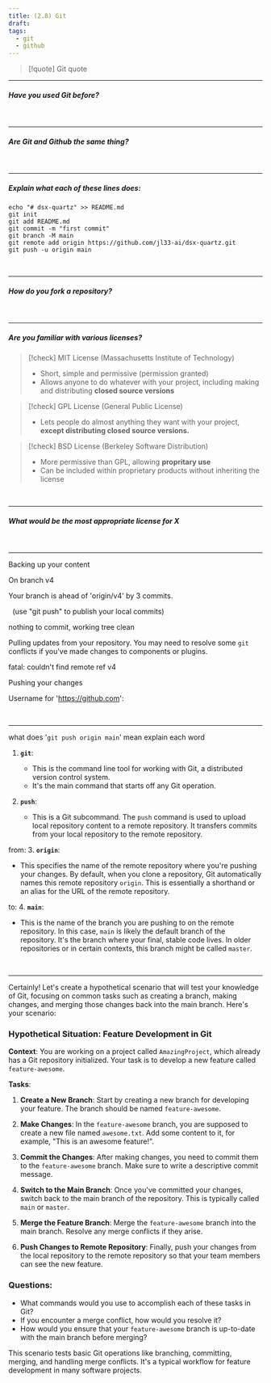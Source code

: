 ```yaml
---
title: (2.8) Git
draft: 
tags:
  - git
  - github
---
```

> [!quote]
> Git quote

---
##### Have you used Git before? 

<br> 


---

##### Are **Git** and **Github** the same thing? 

<br>

---

##### Explain what each of these lines does: 

```
echo "# dsx-quartz" >> README.md
git init
git add README.md
git commit -m "first commit"
git branch -M main
git remote add origin https://github.com/jl33-ai/dsx-quartz.git
git push -u origin main
```

<br>


---

##### How do you fork a **repository**? 

<br>

---

##### Are you familiar with various licenses? 

> [!check] MIT License (Massachusetts Institute of Technology) 
> - Short, simple and permissive (permission granted)
> - Allows anyone to do whatever with your project, including making and distributing **closed source versions**


> [!check] GPL License (General Public License)
> - Lets people do almost anything they want with your project, **except distributing closed source versions.**

> [!check] BSD License (Berkeley Software Distribution)
> - More permissive than GPL, allowing **propritary use**
> - Can be included within proprietary products without inheriting the license



<br>

---

##### What would be the most appropriate license for X

<br> 

---

  

Backing up your content

On branch v4

Your branch is ahead of 'origin/v4' by 3 commits.

  (use "git push" to publish your local commits)

  

nothing to commit, working tree clean

Pulling updates from your repository. You may need to resolve some `git` conflicts if you've made changes to components or plugins.

fatal: couldn't find remote ref v4

Pushing your changes

Username for 'https://github.com':


<br>

---

what does '`git push origin main`' mean explain each word

1. **`git`**:
   - This is the command line tool for working with Git, a distributed version control system. 
   - It's the main command that starts off any Git operation.

2. **`push`**:
   - This is a Git subcommand. The `push` command is used to upload local repository content to a remote repository. It transfers commits from your local repository to the remote repository.

from:
3. **`origin`**:
   - This specifies the name of the remote repository where you're pushing your changes. By default, when you clone a repository, Git automatically names this remote repository `origin`. This is essentially a shorthand or an alias for the URL of the remote repository.

to: 
4. **`main`**:
   - This is the name of the branch you are pushing to on the remote repository. In this case, `main` is likely the default branch of the repository. It's the branch where your final, stable code lives. In older repositories or in certain contexts, this branch might be called `master`.

<br>

---

Certainly! Let's create a hypothetical scenario that will test your knowledge of Git, focusing on common tasks such as creating a branch, making changes, and merging those changes back into the main branch. Here's your scenario:

### Hypothetical Situation: Feature Development in Git

**Context**: You are working on a project called `AmazingProject`, which already has a Git repository initialized. Your task is to develop a new feature called `feature-awesome`.

**Tasks**:

1. **Create a New Branch**: Start by creating a new branch for developing your feature. The branch should be named `feature-awesome`.

2. **Make Changes**: In the `feature-awesome` branch, you are supposed to create a new file named `awesome.txt`. Add some content to it, for example, "This is an awesome feature!".

3. **Commit the Changes**: After making changes, you need to commit them to the `feature-awesome` branch. Make sure to write a descriptive commit message.

4. **Switch to the Main Branch**: Once you've committed your changes, switch back to the main branch of the repository. This is typically called `main` or `master`.

5. **Merge the Feature Branch**: Merge the `feature-awesome` branch into the main branch. Resolve any merge conflicts if they arise.

6. **Push Changes to Remote Repository**: Finally, push your changes from the local repository to the remote repository so that your team members can see the new feature.

### Questions:

- What commands would you use to accomplish each of these tasks in Git?
- If you encounter a merge conflict, how would you resolve it?
- How would you ensure that your `feature-awesome` branch is up-to-date with the main branch before merging?

This scenario tests basic Git operations like branching, committing, merging, and handling merge conflicts. It's a typical workflow for feature development in many software projects.